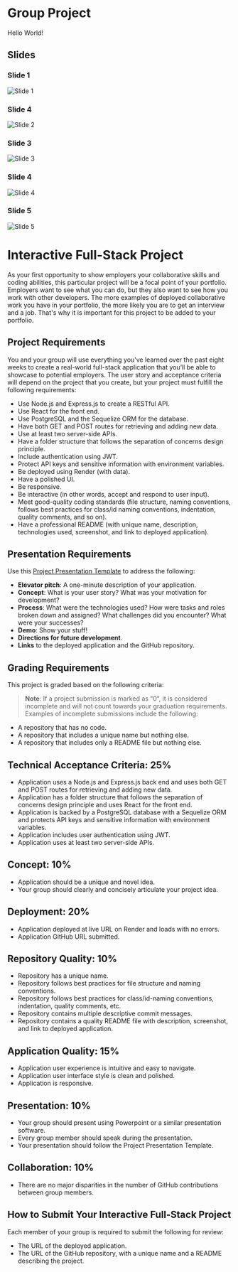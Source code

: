 # Group Project
Hello World!
## Slides

### Slide 1

![Slide 1](slide1.png)

### Slide 4

![Slide 2](./slide2.png)

### Slide 3

![Slide 3](./slide3.png)

### Slide 4

![Slide 4](./slide4.png)

### Slide 5

![Slide 5](./slide5.png)

# Interactive Full-Stack Project

As your first opportunity to show employers your collaborative skills and coding abilities, this particular project will be a focal point of your portfolio. Employers want to see what you can do, but they also want to see how you work with other developers. The more examples of deployed collaborative work you have in your portfolio, the more likely you are to get an interview and a job. That's why it is important for this project to be added to your portfolio.

## Project Requirements

You and your group will use everything you've learned over the past eight weeks to create a real-world full-stack application that you’ll be able to showcase to potential employers. The user story and acceptance criteria will depend on the project that you create, but your project must fulfill the following requirements:

- Use Node.js and Express.js to create a RESTful API.
- Use React for the front end.
- Use PostgreSQL and the Sequelize ORM for the database.
- Have both GET and POST routes for retrieving and adding new data.
- Use at least two server-side APIs.
- Have a folder structure that follows the separation of concerns design principle.
- Include authentication using JWT.
- Protect API keys and sensitive information with environment variables.
- Be deployed using Render (with data).
- Have a polished UI.
- Be responsive.
- Be interactive (in other words, accept and respond to user input).
- Meet good-quality coding standards (file structure, naming conventions, follows best practices for class/id naming conventions, indentation, quality comments, and so on).
- Have a professional README (with unique name, description, technologies used, screenshot, and link to deployed application).

## Presentation Requirements

Use this [Project Presentation Template](#) to address the following:

- **Elevator pitch**: A one-minute description of your application.
- **Concept**: What is your user story? What was your motivation for development?
- **Process**: What were the technologies used? How were tasks and roles broken down and assigned? What challenges did you encounter? What were your successes?
- **Demo**: Show your stuff!
- **Directions for future development**.
- **Links** to the deployed application and the GitHub repository.

## Grading Requirements

This project is graded based on the following criteria:

> **Note**: If a project submission is marked as “0”, it is considered incomplete and will not count towards your graduation requirements. Examples of incomplete submissions include the following:

- A repository that has no code.
- A repository that includes a unique name but nothing else.
- A repository that includes only a README file but nothing else.


## Technical Acceptance Criteria: 25%

- Application uses a Node.js and Express.js back end and uses both GET and POST routes for retrieving and adding new data.
- Application has a folder structure that follows the separation of concerns design principle and uses React for the front end.
- Application is backed by a PostgreSQL database with a Sequelize ORM and protects API keys and sensitive information with environment variables.
- Application includes user authentication using JWT.
- Application uses at least two server-side APIs.

## Concept: 10%

- Application should be a unique and novel idea.
- Your group should clearly and concisely articulate your project idea.

## Deployment: 20%

- Application deployed at live URL on Render and loads with no errors.
- Application GitHub URL submitted.

## Repository Quality: 10%

- Repository has a unique name.
- Repository follows best practices for file structure and naming conventions.
- Repository follows best practices for class/id-naming conventions, indentation, quality comments, etc.
- Repository contains multiple descriptive commit messages.
- Repository contains a quality README file with description, screenshot, and link to deployed application.

## Application Quality: 15%

- Application user experience is intuitive and easy to navigate.
- Application user interface style is clean and polished.
- Application is responsive.

## Presentation: 10%

- Your group should present using Powerpoint or a similar presentation software.
- Every group member should speak during the presentation.
- Your presentation should follow the Project Presentation Template.

## Collaboration: 10%

- There are no major disparities in the number of GitHub contributions between group members.

## How to Submit Your Interactive Full-Stack Project

Each member of your group is required to submit the following for review:

- The URL of the deployed application.
- The URL of the GitHub repository, with a unique name and a README describing the project.
